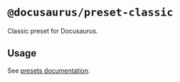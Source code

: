 # `@docusaurus/preset-classic`

Classic preset for Docusaurus.

## Usage

See [presets documentation](https://tutorial.io/docs/using-plugins#using-presets).
